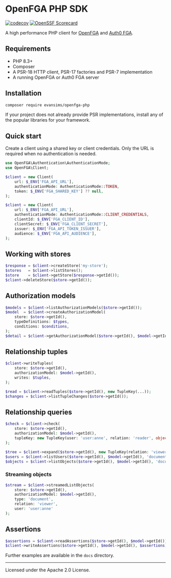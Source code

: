 # OpenFGA PHP SDK

[![codecov](https://codecov.io/gh/evansims/openfga-php/graph/badge.svg?token=DYXS91T0S)](https://codecov.io/gh/evansims/openfga-php)
[![OpenSSF Scorecard](https://api.scorecard.dev/projects/github.com/evansims/openfga-php/badge)](https://scorecard.dev/viewer/?uri=github.com/evansims/openfga-php)

A high performance PHP client for [OpenFGA](https://openfga.dev/) and [Auth0 FGA](https://auth0.com/fine-grained-authorization).

## Requirements

- PHP 8.3+
- Composer
- A PSR-18 HTTP client, PSR-17 factories and PSR-7 implementation
- A running OpenFGA or Auth0 FGA server

## Installation

```bash
composer require evansims/openfga-php
```

If your project does not already provide PSR implementations, install any of the popular libraries for your framework.

## Quick start

Create a client using a shared key or client credentials. Only the URL is required when no authentication is needed.

```php
use OpenFGA\Authentication\AuthenticationMode;
use OpenFGA\Client;

$client = new Client(
    url: $_ENV['FGA_API_URL'],
    authenticationMode: AuthenticationMode::TOKEN,
    token: $_ENV['FGA_SHARED_KEY'] ?? null,
);
```

```php
$client = new Client(
    url: $_ENV['FGA_API_URL'],
    authenticationMode: AuthenticationMode::CLIENT_CREDENTIALS,
    clientId: $_ENV['FGA_CLIENT_ID'],
    clientSecret: $_ENV['FGA_CLIENT_SECRET'],
    issuer: $_ENV['FGA_API_TOKEN_ISSUER'],
    audience: $_ENV['FGA_API_AUDIENCE'],
);
```

## Working with stores

```php
$response = $client->createStore('my-store');
$stores   = $client->listStores();
$store    = $client->getStore($response->getId());
$client->deleteStore($store->getId());
```

## Authorization models

```php
$models = $client->listAuthorizationModels($store->getId());
$model  = $client->createAuthorizationModel(
    store: $store->getId(),
    typeDefinitions: $types,
    conditions: $conditions,
);
$detail = $client->getAuthorizationModel($store->getId(), $model->getId());
```

## Relationship tuples

```php
$client->writeTuples(
    store: $store->getId(),
    authorizationModel: $model->getId(),
    writes: $tuples,
);

$read = $client->readTuples($store->getId(), new TupleKey(...));
$changes = $client->listTupleChanges($store->getId());
```

## Relationship queries

```php
$check = $client->check(
    store: $store->getId(),
    authorizationModel: $model->getId(),
    tupleKey: new TupleKey(user: 'user:anne', relation: 'reader', object: 'document:roadmap')
);

$tree = $client->expand($store->getId(), new TupleKey(relation: 'viewer', object: 'document:roadmap'));
$users = $client->listUsers($store->getId(), $model->getId(), 'document:roadmap', 'viewer', $filters);
$objects = $client->listObjects($store->getId(), $model->getId(), 'document', 'viewer', 'user:anne');
```

### Streaming objects

```php
$stream = $client->streamedListObjects(
    store: $store->getId(),
    authorizationModel: $model->getId(),
    type: 'document',
    relation: 'viewer',
    user: 'user:anne'
);
```

## Assertions

```php
$assertions = $client->readAssertions($store->getId(), $model->getId());
$client->writeAssertions($store->getId(), $model->getId(), $assertions);
```

Further examples are available in the `docs` directory.

---

Licensed under the Apache 2.0 License.
